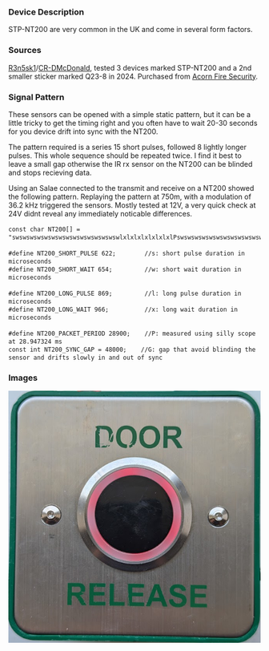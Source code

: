 ### Device Description

STP-NT200 are very common in the UK and come in several form factors.

### Sources

[R3n5sk1](https://twitter.com/R3n5k1)/[CR-DMcDonald](https://github.com/CR-DMcDonald), tested 3 devices marked STP-NT200 and a 2nd smaller sticker marked Q23-8 in 2024. Purchased from [Acorn Fire Security](https://acornfiresecurity.com/).

### Signal Pattern

These sensors can be opened with a simple static pattern, but it can be a little tricky to get the timing right and you often have to wait 20-30 seconds for you device drift into sync with the NT200.

The pattern required is a series 15 short pulses, followed 8 lightly longer pulses. This whole sequence should be repeated twice. I find it best to leave a small gap otherwise the IR rx sensor on the NT200 can be blinded and stops recieving data.

Using an Salae connected to the transmit and receive on a NT200 showed the following pattern. Replaying the pattern at 750m, with a modulation of 36.2 kHz triggered the sensors. Mostly tested at 12V, a very quick check at 24V didnt reveal any immediately noticable differences.

```
const char NT200[] = "swswswswswswswswswswswswswswswlxlxlxlxlxlxlxlPswswswswswswswswswswswswswswswlxlxlxlxlxlxlxlG";

#define NT200_SHORT_PULSE 622;        //s: short pulse duration in microseconds
#define NT200_SHORT_WAIT 654;         //w: short wait duration in microseconds

#define NT200_LONG_PULSE 869;         //l: long pulse duration in microseconds
#define NT200_LONG_WAIT 966;          //x: long wait duration in microseconds

#define NT200_PACKET_PERIOD 28900;    //P: measured using silly scope at 28.947324 ms
const int NT200_SYNC_GAP = 48000;    //G: gap that avoid blinding the sensor and drifts slowly in and out of sync
```

### Images

![NT200](img/NT200.png)